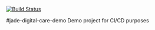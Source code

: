 [![Build Status](https://dev.azure.com/dprosenbrock/Jade-Digital-Care/_apis/build/status/2?branchName=master)](https://dev.azure.com/dprosenbrock/Jade-Digital-Care/_build/latest?definitionId=2&branchName=master)



#jade-digital-care-demo
Demo project for CI/CD purposes
